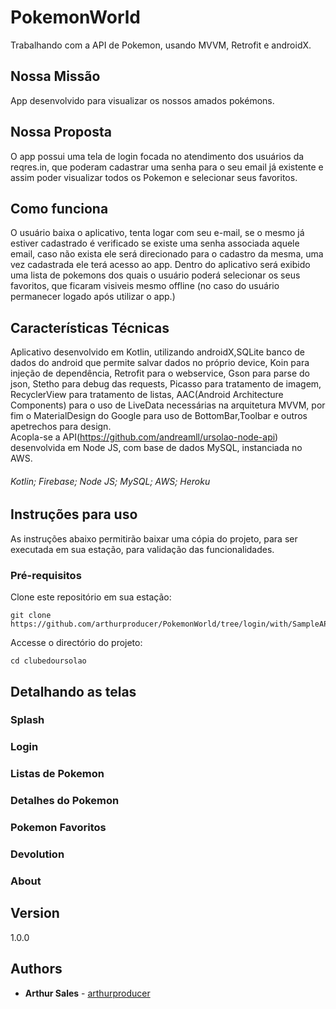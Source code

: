 # PokemonWorld
Trabalhando com a API de Pokemon, usando MVVM, Retrofit e androidX.

## Nossa Missão

App desenvolvido para visualizar os nossos amados pokémons. 

## Nossa Proposta

O app possui uma tela de login focada no atendimento dos usuários da reqres.in,
que poderam cadastrar uma senha para o seu email já existente e assim poder visualizar todos os Pokemon e selecionar seus favoritos. 

## Como funciona
O usuário baixa o aplicativo, tenta logar com seu e-mail, se o mesmo já estiver cadastrado é verificado se existe uma senha associada aquele email, caso não exista ele será direcionado para o cadastro da mesma, uma vez cadastrada ele terá acesso ao app.
Dentro do aplicativo será exibido uma lista de pokemons dos quais o usuário poderá selecionar os seus favoritos, que ficaram visiveis mesmo offline (no caso do usuário permanecer logado após utilizar o app.)

## Características Técnicas

Aplicativo desenvolvido em Kotlin, utilizando androidX,SQLite banco de dados do android que permite salvar dados no próprio device,
Koin para injeção de dependência, Retrofit para o webservice, Gson para parse do json, Stetho para debug das requests, Picasso para tratamento de imagem, RecyclerView para tratamento de listas, AAC(Android Architecture Components) para o uso de LiveData necessárias na arquitetura MVVM, por fim o MaterialDesign do Google para uso de BottomBar,Toolbar e outros apetrechos para design.  
Acopla-se a API(https://github.com/andreamll/ursolao-node-api) desenvolvida em Node JS, com base de dados MySQL, instanciada no AWS. 

###### Kotlin; Firebase; Node JS; MySQL; AWS; Heroku

## Instruções para uso

As instruções abaixo permitirão baixar uma cópia do projeto, para ser executada em sua estação, para validação das funcionalidades.

### Pré-requisitos

Clone este repositório em sua estação:

```
git clone https://github.com/arthurproducer/PokemonWorld/tree/login/with/SampleAPI
```

Accesse o directório do projeto:

```
cd clubedoursolao
```

## Detalhando as telas

### Splash
### Login
### Listas de Pokemon
### Detalhes do Pokemon
### Pokemon Favoritos
### Devolution
### About

## Version

1.0.0


## Authors
* **Arthur Sales** - [arthurproducer](https://github.com/arthurproducer)

